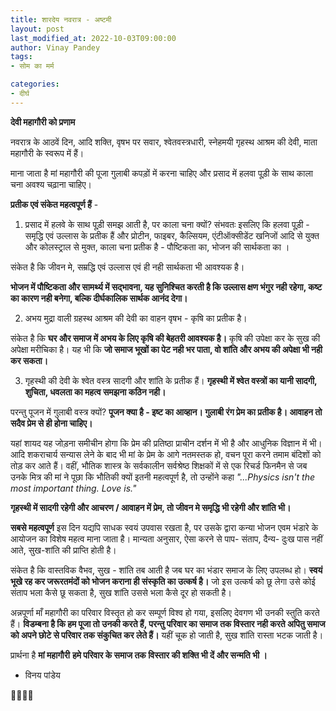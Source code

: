 ```yaml
---
title: शारदेय नवरात्र - अष्टमी
layout: post
last_modified_at: 2022-10-03T09:00:00
author: Vinay Pandey
tags:
- सोम का मर्म

categories:
- दीर्घ
---
```

**देवी महागौरी को प्रणाम**

नवरात्र के आठवें दिन, आदि शक्ति, वृषभ पर सवार, श्वेतवस्त्रधारी, स्नेहमयी गृहस्थ आश्रम की देवी, माता  महागौरी के स्वरूप में हैं। 

माना जाता है मां महागौरी की पूजा गुलाबी कपड़ों में करना चाहिए और प्रसाद में हलवा पूड़ी के साथ काला चना अवश्य चढ़ाना चाहिए। 

**प्रतीक एवं संकेत महत्वपूर्ण हैं** -

1. प्रसाद में हलवे के साथ पूड़ी समझ आती है, पर काला चना क्यों? संभवतः इसलिए कि हलवा पूड़ी  - समृद्धि एवं उल्लास के प्रतीक हैं और प्रोटीन, फाइबर,  कैल्सियम, एंटीऑक्‍सीडेंट खनिजों आदि से युक्त और कोलस्ट्राल से मुक्त, काला चना प्रतीक है - पौष्टिकता का, भोजन की सार्थकता का ।

संकेत है कि जीवन मे, सम्रद्धि एवं उल्लास एवं ही नही सार्थकता भी आवश्यक है। 

**भोजन में पौष्टिकता और सामर्थ्य में सद्भावना, यह सुनिश्चित करती है कि उल्लास क्षण भंगुर नही रहेगा, कष्ट का कारण नही बनेगा, बल्कि दीर्घकालिक सार्थक आनंद देगा।**

2. अभय मुद्रा वाली ग्रहस्थ आश्रम की देवी का वाहन वृषभ - कृषि का प्रतीक है।

संकेत है कि  **घर और समाज में अभय के लिए कृषि की बेहतरी आवश्यक है।** कृषि की उपेक्षा कर के सुख की अपेक्षा मरीचिका है। यह भी कि **जो समाज भूखों का पेट नही भर पाता, वो शांति और अभय की अपेक्षा भी नही कर सकता।** 

3. गृहस्थी की देवी के श्वेत वस्त्र सादगी और शांति के प्रतीक हैं। **गृहस्थी में श्वेत वस्त्रों का यानी सादगी, शुचिता, धवलता का महत्व समझना कठिन नही।**

परन्तु पूजन में गुलाबी वस्त्र क्यों? 
**पूजन क्या है - इष्ट का आव्हान। गुलाबी रंग प्रेम का प्रतीक है। आवाहन तो सदैव प्रेम से ही होना चाहिए।**

 यहां शायद यह जोड़ना समीचीन होगा कि प्रेम की प्रतिष्ठा प्राचीन दर्शन में भी है और आधुनिक विज्ञान में भी। आदि शकराचार्य सन्यास लेने के बाद भी मां के प्रेम के आगे नतमस्तक हो, वचन पूरा करने तमाम बंदिशों को तोड़ कर आते हैं। वहीं, भौतिक शास्त्र के सर्वकालीन सर्वश्रेष्ठ शिक्षकों में से एक रिचर्ड फिनमैन से जब उनके मित्र की मां ने पूछा कि भौतिकी क्यों इतनी महत्वपूर्ण है, तो उन्होंने कहा *"...Physics isn't  the most important thing. Love is."*

**गृहस्थी में सादगी रहेगी और आचरण / आवाहन में प्रेम, तो जीवन मे समृद्धि भी रहेगी और शांति भी।**

**सबसे महत्वपूर्ण**
इस दिन यद्यपि साधक स्वयं उपवास रखता है, पर उसके द्वारा कन्या भोजन एवम भंडारे के आयोजन का विशेष महत्व माना जाता है। मान्यता अनुसार, ऐसा करने से पाप- संताप, दैन्य- दुःख पास नहीं आते, सुख-शांति की प्राप्ति होती है।

संकेत है कि वास्तविक वैभव, सुख - शांति तब आती है जब घर का भंडार समाज के लिए उपलब्ध हो। **स्वयं भूखे रह कर जरूरतमंदों को भोजन कराना ही संस्कृति का उत्कर्ष है।** जो इस उत्कर्ष को छू लेगा उसे कोई संताप भला कैसे छू सकता है, सुख शांति उससे भला कैसे दूर हो सकती है।

अन्नपूर्णा माँ महागौरी का परिवार विस्तृत हो कर सम्पूर्ण विश्व हो गया, इसलिए देवगण भी उनकी स्तुति करते हैं। **विडम्बना है कि हम पूजा तो उनकी करते हैं, परन्तु परिवार का समाज तक विस्तार नही करते अपितु समाज को अपने छोटे से परिवार तक संकुचित कर लेते हैं।** यहीं चूक हो जाती है, सुख शांति रास्ता भटक जाती है।

प्रार्थना है
**मां महागौरी**
**हमे परिवार के समाज तक विस्तार की शक्ति भी दें और सन्मति भी ।**

- विनय पांडेय

🙏🌷🌷🙏


